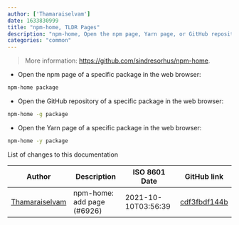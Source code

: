 ```yaml
---
author: ['Thamaraiselvam']
date: 1633830999
title: "npm-home, TLDR Pages"
description: "npm-home, Open the npm page, Yarn page, or GitHub repository of a package in the web browser."
categories: "common"
---
```

> More information: <https://github.com/sindresorhus/npm-home>.

- Open the npm page of a specific package in the web browser:

```bash
npm-home package
```

- Open the GitHub repository of a specific package in the web browser:

```bash
npm-home -g package
```

- Open the Yarn page of a specific package in the web browser:

```bash
npm-home -y package
```
List of changes to this documentation


Author | Description | ISO 8601 Date | GitHub link
------|-----|-----|-----
[Thamaraiselvam](mailto:thamaraiselvam@live.com) | npm-home: add page (#6926) | 2021-10-10T03:56:39 | [cdf3fbdf144b](https://github.com/tldr-pages/tldr/commit/cdf3fbdf144b6bb4354bb5cef963838d201ddbe2)

